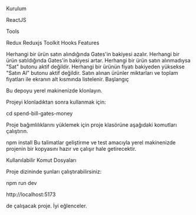Kurulum

ReactJS

Tools

Redux
Reduxjs Toolkit
Hooks
Features

Herhangi bir ürün satın alındığında Gates'in bakiyesi azalır.
Herhangi bir ürün satıldığında Gates'in bakiyesi artar.
Herhangi bir ürün satın alınmadıysa "Sat" butonu aktif değildir.
Herhangi bir ürünün fiyatı bakiyeden yüksekse "Satın Al" butonu aktif değildir.
Satın alınan ürünler miktarları ve toplam fiyatları ile ekranın alt kısmında listelenir.
Başlangıç

Bu depoyu yerel makinenizde klonlayın.



Projeyi klonladıktan sonra kullanmak için:

cd spend-bill-gates-money

Proje bağımlılıklarını yüklemek için proje klasörüne aşağıdaki komutları çalıştırın.


npm install
Bu talimatlar geliştirme ve test amacıyla yerel makinenizde projenin bir kopyasını hazır ve çalışır hale getirecektir.

Kullanılabilir Komut Dosyaları


Proje dizininde şunları çalıştırabilirsiniz:

npm run dev


http://localhost:5173

de çalışacak proje. İyi eğlenceler.